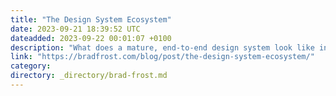 ```yaml
---
title: "The Design System Ecosystem"
date: 2023-09-21 18:39:52 UTC
dateadded: 2023-09-22 00:01:07 +0100
description: "What does a mature, end-to-end design system look like in a big, complex organization? What are all the moving pieces, and how do they hang together as a well-considered architecture? What’s required and what’s optional? Hold onto your butts, because […]"
link: "https://bradfrost.com/blog/post/the-design-system-ecosystem/"
category:
directory: _directory/brad-frost.md
---
```

